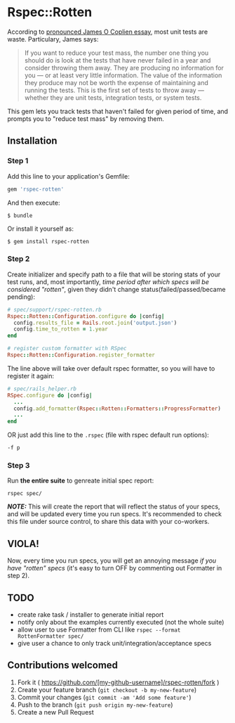 # Rspec::Rotten

According to [pronounced James O Coplien essay](http://www.rbcs-us.com/documents/Why-Most-Unit-Testing-is-Waste.pdf),
most unit tests are waste. Particulary, James says:

>If you want to reduce your test mass, the number one
>thing you should do is look at the tests that have never
>failed in a year and consider throwing them away. They are
>producing no information for you — or at least very little
>information. The value of the information they produce may
>not be worth the expense of maintaining and running the
>tests. This is the first set of tests to throw away — whether
>they are unit tests, integration tests, or system tests.

This gem lets you track tests that haven't failed for given period of time,
and prompts you to "reduce test mass" by removing them.

## Installation

### Step 1

Add this line to your application's Gemfile:

```ruby
gem 'rspec-rotten'
```

And then execute:

    $ bundle

Or install it yourself as:

    $ gem install rspec-rotten

### Step 2

Create initializer and specify path to a file that will be storing stats of your
test runs, and, most importantly, _time period after which specs will be considered
"rotten"_, given they didn't change status(failed/passed/became pending):

```ruby
# spec/support/rspec-rotten.rb
Rspec::Rotten::Configuration.configure do |config|
  config.results_file = Rails.root.join('output.json')
  config.time_to_rotten = 1.year
end

# register custom formatter with RSpec
Rspec::Rotten::Configuration.register_formatter
```
The line above will take over default rspec formatter,
so you will have to register it again:

```ruby
# spec/rails_helper.rb
RSpec.configure do |config|
  ...
  config.add_formatter(Rspec::Rotten::Formatters::ProgressFormatter)
  ...
end
```
OR just add this line to the `.rspec` (file with rspec default run options):

```
-f p
```

### Step 3

Run **the entire suite** to genreate initial spec report:

```
rspec spec/
```
_**NOTE:**_ This will create the report that will reflect the status of your specs,
and will be updated every time you run specs. It's recommended to check this file
under source control, to share this data with your co-workers.

## VIOLA!

Now, every time you run specs, you will get an annoying message _if you have
"rotten" specs_ (it's easy to turn OFF by commenting out Formatter in step 2).

## TODO

* create rake task / installer to generate initial report
* notify only about the examples currently executed (not the whole suite)
* allow user to use Formatter from CLI like `rspec --format RottenFormatter spec/`
* give user a chance to only track unit/integration/acceptance specs

## Contributions welcomed

1. Fork it ( https://github.com/[my-github-username]/rspec-rotten/fork )
2. Create your feature branch (`git checkout -b my-new-feature`)
3. Commit your changes (`git commit -am 'Add some feature'`)
4. Push to the branch (`git push origin my-new-feature`)
5. Create a new Pull Request
